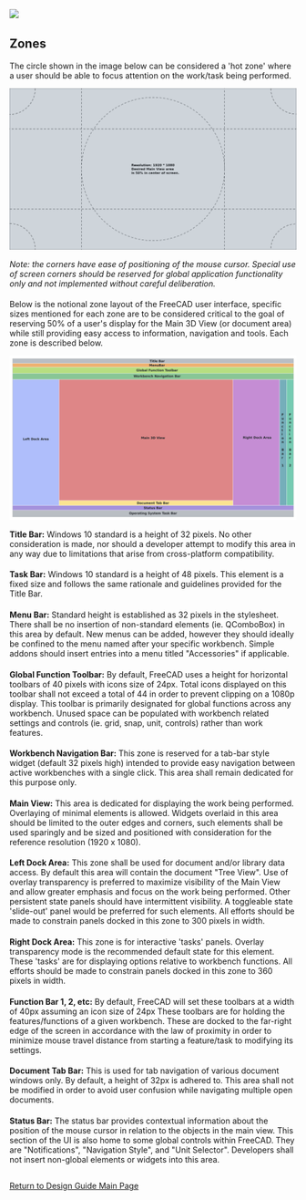 ![](https://wiki.freecad.org/images/0/06/Freecad.svg)

## Zones

The circle shown in the image below can be considered a 'hot zone' where a user should be able to focus attention on the work/task being performed.

![](images/focus.svg)

*Note: the corners have ease of positioning of the mouse cursor. Special use of screen corners should be reserved for global application functionality only and not implemented without careful deliberation.*

####

Below is the notional zone layout of the FreeCAD user interface, specific sizes mentioned for each zone are to be considered critical to the goal of reserving 50% of a user's display for the Main 3D View (or document area) while still providing easy access to information, navigation and tools. Each zone is described below.

![](images/zones.svg)

**Title Bar:** Windows 10 standard is a height of 32 pixels. No other consideration is made, nor should a developer attempt to modify this area in any way due to limitations that arise from cross-platform compatibility.

####

**Task Bar:** Windows 10 standard is a height of 48 pixels. This element is a fixed size and follows the same rationale and guidelines provided for the Title Bar.

####

**Menu Bar:** Standard height is established as 32 pixels in the stylesheet. There shall be no insertion of non-standard elements (ie. QComboBox) in this area by default. New menus can be added, however they should ideally be confined to the menu named after your specific workbench. Simple addons should insert entries into a menu titled "Accessories" if applicable.

####

**Global Function Toolbar:** By default, FreeCAD uses a height for horizontal toolbars of 40 pixels with icons size of 24px. Total icons displayed on this toolbar shall not exceed a total of 44 in order to prevent clipping on a 1080p display. This toolbar is primarily designated for global functions across any workbench. Unused space can be populated with workbench related settings and controls (ie. grid, snap, unit, controls) rather than work features.

####

**Workbench Navigation Bar:** This zone is reserved for a tab-bar style widget (default 32 pixels high) intended to provide easy navigation between active workbenches with a single click. This area shall remain dedicated for this purpose only.

####

**Main View:** This area is dedicated for displaying the work being performed. Overlaying of minimal elements is allowed. Widgets overlaid in this area should be limited to the outer edges and corners, such elements shall be used sparingly and be sized and positioned with consideration for the reference resolution (1920 x 1080).

####

**Left Dock Area:** This zone shall be used for document and/or library data access. By default this area will contain the document "Tree View". Use of overlay transparency is preferred to maximize visibility of the Main View and allow greater emphasis and focus on the work being performed. Other persistent state panels should have intermittent visibility. A toggleable state 'slide-out' panel would be preferred for such elements. All efforts should be made to constrain panels docked in this zone to 300 pixels in width.

####

**Right Dock Area:** This zone is for interactive 'tasks' panels. Overlay transparency mode is the recommended default state for this element. These 'tasks' are for displaying options relative to workbench functions. All efforts should be made to constrain panels docked in this zone to 360 pixels in width.

####

**Function Bar 1, 2, etc:** By default, FreeCAD will set these toolbars at a width of 40px assuming an icon size of 24px These toolbars are for holding the features/functions of a given workbench. These are docked to the far-right edge of the screen in accordance with the law of proximity in order to minimize mouse travel distance from starting a feature/task to modifying its settings.

####

**Document Tab Bar:** This is used for tab navigation of various document windows only. By default, a height of 32px is adhered to. This area shall not be modified in order to avoid user confusion while navigating multiple open documents.

####

**Status Bar:** The status bar provides contextual information about the position of the mouse cursor in relation to the objects in the main view. This section of the UI is also home to some global controls within FreeCAD. They are "Notifications", "Navigation Style", and "Unit Selector". Developers shall not insert non-global elements or widgets into this area.

##

[Return to Design Guide Main Page](index.md)
